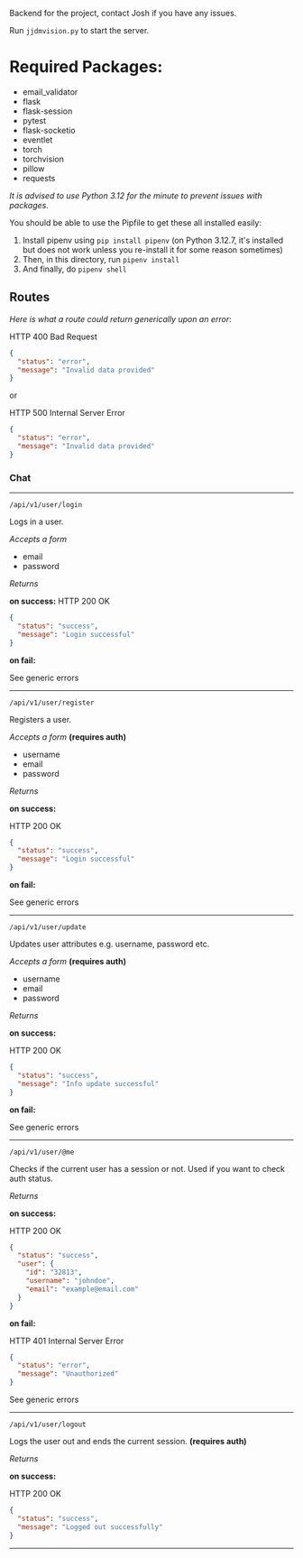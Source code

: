 Backend for the project, contact Josh if you have any issues.

Run `jjdmvision.py` to start the server.
# Required Packages:
- email_validator
- flask
- flask-session
- pytest
- flask-socketio 
- eventlet
- torch
- torchvision
- pillow
- requests

*It is advised to use Python 3.12 for the minute to prevent issues with packages.*

You should be able to use the Pipfile to get these all installed easily:
1. Install pipenv using `pip install pipenv` (on Python 3.12.7, it's installed but does not work unless you re-install it for some reason sometimes)
2. Then, in this directory, run `pipenv install`
3. And finally, do `pipenv shell`

## Routes

*Here is what a route could return generically upon an error*:

HTTP 400 Bad Request

```json
{
  "status": "error",
  "message": "Invalid data provided"
}
```
or

HTTP 500 Internal Server Error

```json
{
  "status": "error",
  "message": "Invalid data provided"
}
```

### Chat

---

`/api/v1/user/login`

Logs in a user.

*Accepts a form*
- email
- password

*Returns*

**on success:**
HTTP 200 OK

```json
{
  "status": "success", 
  "message": "Login successful"
}
```

**on fail:**

See generic errors

---
`/api/v1/user/register`

Registers a user.

*Accepts a form* **(requires auth)**
- username
- email
- password

*Returns*

**on success:**

HTTP 200 OK
```json
{
  "status": "success", 
  "message": "Login successful"
}
```

**on fail:**

See generic errors

---
`/api/v1/user/update`

Updates user attributes e.g. username, password etc.

*Accepts a form* **(requires auth)**
- username
- email
- password

*Returns*

**on success:**

HTTP 200 OK
```json
{
  "status": "success", 
  "message": "Info update successful"
}
```

**on fail:**

See generic errors

---
`/api/v1/user/@me`

Checks if the current user has a session or not. Used if you want to check auth status.

*Returns*

**on success:**

HTTP 200 OK
```json
{
  "status": "success", 
  "user": {
    "id": "32813",
    "username": "johndoe",
    "email": "example@email.com"
  }
}
```

**on fail:**

HTTP 401 Internal Server Error

```json
{
  "status": "error",
  "message": "Unauthorized"
}
```

See generic errors

---
`/api/v1/user/logout`

Logs the user out and ends the current session. **(requires auth)**

*Returns*

**on success:**

HTTP 200 OK
```json
{
  "status": "success", 
  "message": "Logged out successfully"
}
```

***

